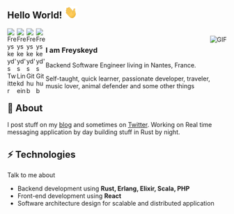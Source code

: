 ## Hello World! <img src="https://raw.githubusercontent.com/freyskeyd/freyskeyd/master/Hi.gif" width="30px"></h2>

<a href="https://twitter.com/Freyskeyd">
  <img align="left" alt="Freyskeyd's Twitter" width="22px" src="https://cdn.jsdelivr.net/npm/simple-icons@v3/icons/twitter.svg" />
</a>
<a href="https://www.linkedin.com/in/freyskeyd/">
  <img align="left" alt="Freyskeyd's Linkdein" width="22px" src="https://cdn.jsdelivr.net/npm/simple-icons@v3/icons/linkedin.svg" />
</a>
<a href="https://github.com/Freyskeyd">
  <img align="left" alt="Freyskeyd's Github" width="22px" src="https://cdn.jsdelivr.net/npm/simple-icons@v3/icons/github.svg" />
</a>
</a>
<a href="https://freyskeyd.fr">
  <img align="left" alt="Freyskeyd's Github" width="22px" src="https://cdn.jsdelivr.net/npm/simple-icons@v3/icons/firefox.svg" />
</a>
<br />
<img align="right" alt="GIF" src="https://media.giphy.com/media/13HgwGsXF0aiGY/giphy.gif" />


### I am Freyskeyd
Backend Software Engineer living in Nantes, France.

Self-taught, quick learner, passionate developer, traveler, music lover, animal defender and some other things


## 🧐 About
I post stuff on my [blog](https://freyskeyd.fr) and sometimes on [Twitter](https://twitter.com/Freyskeyd). Working on Real time messaging application by day building stuff in Rust by night.

## ⚡ Technologies
Talk to me about

- Backend development using **Rust, Erlang, Elixir, Scala, PHP**
- Front-end development using **React**
- Software architecture design for scalable and distributed application
